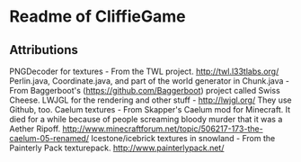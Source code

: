 # Readme of CliffieGame

## Attributions
PNGDecoder for textures
	- From the TWL project.  http://twl.l33tlabs.org/
Perlin.java, Coordinate.java, and part of the world generator in Chunk.java
	- From Baggerboot's (https://github.com/Baggerboot) project called Swiss Cheese.
LWJGL for the rendering and other stuff
	- http://lwjgl.org/  They use Github, too.
Caelum textures
	- From Skapper's Caelum mod for Minecraft.  It died for a while because of people screaming bloody murder that it was a Aether Ripoff.  http://www.minecraftforum.net/topic/506217-173-the-caelum-05-renamed/
Icestone/icebrick textures in snowland
	- From the Painterly Pack texturepack.  http://www.painterlypack.net/